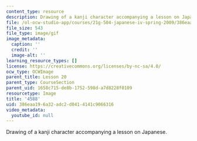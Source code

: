 ```yaml
---
content_type: resource
description: Drawing of a kanji character accompanying a lesson on Japanese.
file: /ol-ocw-studio-app/courses/21g-504-japanese-iv-spring-2009/386eaa196a32adc2d0414141c9066316_4588.gif
file_size: 543
file_type: image/gif
image_metadata:
  caption: ''
  credit: ''
  image-alt: ''
learning_resource_types: []
license: https://creativecommons.org/licenses/by-nc-sa/4.0/
ocw_type: OCWImage
parent_title: Lesson 20
parent_type: CourseSection
parent_uid: 1658c715-de8b-1752-598d-a7d8228f0109
resourcetype: Image
title: '4588'
uid: 386eaa19-6a32-adc2-d041-4141c9066316
video_metadata:
  youtube_id: null
---
```

Drawing of a kanji character accompanying a lesson on Japanese.